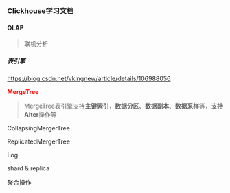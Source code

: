 ### Clickhouse学习文档

#### OLAP

> 联机分析

##### 表引擎

https://blog.csdn.net/vkingnew/article/details/106988056

**<font color="red">MergeTree</font>**

> MergeTree表引擎支持**主键索引**，**数据分区**、**数据副本**、**数据采样**等，**支持Alter**操作等



CollapsingMergerTree

ReplicatedMergerTree

Log



shard & replica

聚合操作

